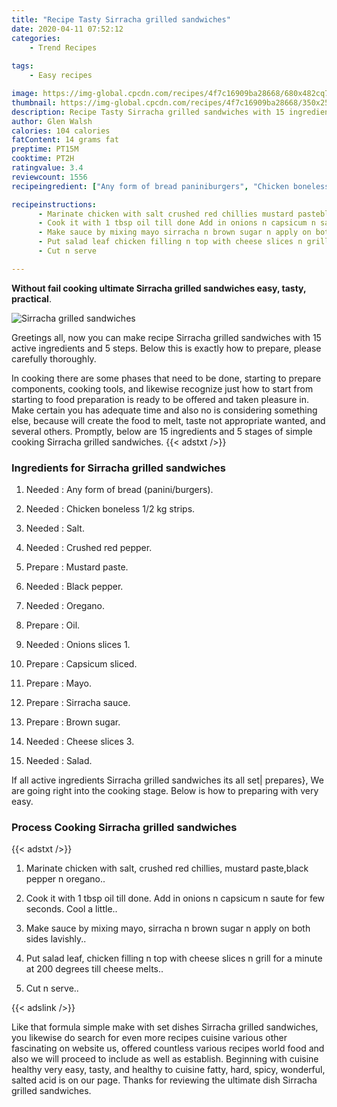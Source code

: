 ```yaml
---
title: "Recipe Tasty Sirracha grilled sandwiches"
date: 2020-04-11 07:52:12
categories:
    - Trend Recipes
    
tags:
    - Easy recipes

image: https://img-global.cpcdn.com/recipes/4f7c16909ba28668/680x482cq70/sirracha-grilled-sandwiches-recipe-main-photo.jpg
thumbnail: https://img-global.cpcdn.com/recipes/4f7c16909ba28668/350x250cq70/sirracha-grilled-sandwiches-recipe-main-photo.jpg
description: Recipe Tasty Sirracha grilled sandwiches with 15 ingredients and 5 stages of easy cooking.
author: Glen Walsh
calories: 104 calories
fatContent: 14 grams fat
preptime: PT15M
cooktime: PT2H
ratingvalue: 3.4
reviewcount: 1556
recipeingredient: ["Any form of bread paniniburgers", "Chicken boneless 12 kg strips", "Salt", "Crushed red pepper", "Mustard paste", "Black pepper", "Oregano", "Oil", "Onions slices 1", "Capsicum sliced", "Mayo", "Sirracha sauce", "Brown sugar", "Cheese slices 3", "Salad"]

recipeinstructions: 
      - Marinate chicken with salt crushed red chillies mustard pasteblack pepper n oregano 
      - Cook it with 1 tbsp oil till done Add in onions n capsicum n saute for few seconds Cool a little 
      - Make sauce by mixing mayo sirracha n brown sugar n apply on both sides lavishly 
      - Put salad leaf chicken filling n top with cheese slices n grill for a minute at 200 degrees till cheese melts 
      - Cut n serve

---
```




**Without fail cooking ultimate Sirracha grilled sandwiches easy, tasty, practical**. 


![Sirracha grilled sandwiches](https://img-global.cpcdn.com/recipes/4f7c16909ba28668/680x482cq70/sirracha-grilled-sandwiches-recipe-main-photo.jpg "Sirracha grilled sandwiches")




Greetings all, now you can make recipe Sirracha grilled sandwiches with 15 active ingredients and 5 steps. Below this is exactly how to prepare, please carefully thoroughly.

In cooking there are some phases that need to be done, starting to prepare components, cooking tools, and likewise recognize just how to start from starting to food preparation is ready to be offered and taken pleasure in. Make certain you has adequate time and also no is considering something else, because will create the food to melt, taste not appropriate wanted, and several others. Promptly, below are 15 ingredients and 5 stages of simple cooking Sirracha grilled sandwiches.
{{< adstxt />}}

### Ingredients for Sirracha grilled sandwiches


1. Needed  : Any form of bread (panini/burgers).

1. Needed  : Chicken boneless 1/2 kg strips.

1. Needed  : Salt.

1. Needed  : Crushed red pepper.

1. Prepare  : Mustard paste.

1. Needed  : Black pepper.

1. Needed  : Oregano.

1. Prepare  : Oil.

1. Needed  : Onions slices 1.

1. Prepare  : Capsicum sliced.

1. Prepare  : Mayo.

1. Prepare  : Sirracha sauce.

1. Prepare  : Brown sugar.

1. Needed  : Cheese slices 3.

1. Needed  : Salad.



If all active ingredients Sirracha grilled sandwiches its all set| prepares}, We are going right into the cooking stage. Below is how to preparing with very easy.

### Process Cooking Sirracha grilled sandwiches

{{< adstxt />}}


1. Marinate chicken with salt, crushed red chillies, mustard paste,black pepper n oregano..



1. Cook it with 1 tbsp oil till done. Add in onions n capsicum n saute for few seconds. Cool a little..



1. Make sauce by mixing mayo, sirracha n brown sugar n apply on both sides lavishly..



1. Put salad leaf, chicken filling n top with cheese slices n grill for a minute at 200 degrees till cheese melts..



1. Cut n serve..





{{< adslink />}}

Like that formula simple make with set dishes Sirracha grilled sandwiches, you likewise do search for even more recipes cuisine various other fascinating on website us, offered countless various recipes world food and also we will proceed to include as well as establish. Beginning with cuisine healthy very easy, tasty, and healthy to cuisine fatty, hard, spicy, wonderful, salted acid is on our page. Thanks for reviewing the ultimate dish Sirracha grilled sandwiches.
